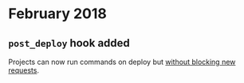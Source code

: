 # February 2018

## `post_deploy` hook added

Projects can now run commands on deploy but [without blocking new requests](configuration/app/build.md#post_deploy_hook).
